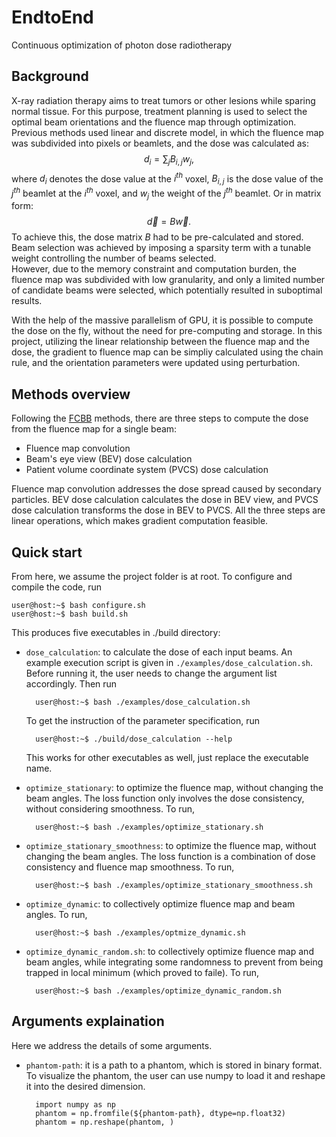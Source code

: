 # EndtoEnd
Continuous optimization of photon dose radiotherapy

## Background
  X-ray radiation therapy aims to treat tumors or other lesions while sparing normal tissue. For this purpose, treatment planning is used to select the optimal beam orientations and the fluence map through optimization. Previous methods used linear and discrete model, in which the fluence map was subdivided into pixels or beamlets, and the dose was calculated as:
  $$d_i = \sum_jB_{i,j}w_j,$$
  where $d_i$ denotes the dose value at the $i^{th}$ voxel, $B_{i,j}$ is the dose value of the $j^{th}$ beamlet at the $i^{th}$ voxel, and $w_j$ the weight of the $j^{th}$ beamlet. Or in matrix form:
  $$\vec{d}=B\vec{w}.$$
  To achieve this, the dose matrix $B$ had to be pre-calculated and stored. Beam selection was achieved by imposing a sparsity term with a tunable weight controlling the number of beams selected.  
  However, due to the memory constraint and computation burden, the fluence map was subdivided with low granularity, and only a limited number of candidate beams were selected, which potentially resulted in suboptimal results.
  
  With the help of the massive parallelism of GPU, it is possible to compute the dose on the fly, without the need for pre-computing and storage. In this project, utilizing the linear relationship between the fluence map and the dose, the gradient to fluence map can be simpliy calculated using the chain rule, and the orientation parameters were updated using perturbation.

## Methods overview
  Following the [FCBB](FCBB_link) methods, there are three steps to compute the dose from the fluence map for a single beam:
  * Fluence map convolution
  * Beam's eye view (BEV) dose calculation
  * Patient volume coordinate system (PVCS) dose calculation

  Fluence map convolution addresses the dose spread caused by secondary particles. BEV dose calculation calculates the dose in BEV view, and PVCS dose calculation transforms the dose in BEV to PVCS. All the three steps are linear operations, which makes gradient computation feasible.

## Quick start
From here, we assume the project folder is at root. To configure and compile the code, run
```
user@host:~$ bash configure.sh
user@host:~$ bash build.sh
```
This produces five executables in ./build directory:
* `dose_calculation`: to calculate the dose of each input beams. An example execution script is given in `./examples/dose_calculation.sh`. Before running it, the user needs to change the argument list accordingly. Then run

        user@host:~$ bash ./examples/dose_calculation.sh
  To get the instruction of the parameter specification, run

        user@host:~$ ./build/dose_calculation --help

  This works for other executables as well, just replace the executable name.

* `optimize_stationary`: to optimize the fluence map, without changing the beam angles. The loss function only involves the dose consistency, without considering smoothness. To run,

        user@host:~$ bash ./examples/optimize_stationary.sh

* `optimize_stationary_smoothness`: to optimize the fluence map, without changing the beam angles. The loss function is a combination of dose consistency and fluence map smoothness. To run,

        user@host:~$ bash ./examples/optimize_stationary_smoothness.sh
* `optimize_dynamic`: to collectively optimize fluence map and beam angles. To run,

        user@host:~$ bash ./examples/optmize_dynamic.sh
* `optimize_dynamic_random.sh`: to collectively optimize fluence map and beam angles, while integrating some randomness to prevent from being trapped in local minimum (which proved to faile). To run,

        user@host:~$ bash ./examples/optimize_dynamic_random.sh

## Arguments explaination
Here we address the details of some arguments.
* `phantom-path`: it is a path to a phantom, which is stored in binary format. To visualize the phantom, the user can use numpy to load it and reshape it into the desired dimension.

        import numpy as np
        phantom = np.fromfile(${phantom-path}, dtype=np.float32)
        phantom = np.reshape(phantom, )

[FCBB_link]: https://pubmed.ncbi.nlm.nih.gov/21081826/